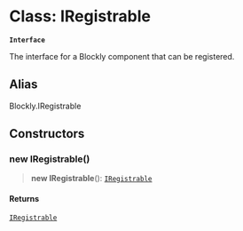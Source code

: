 # Class: IRegistrable

**`Interface`**

The interface for a Blockly component that can be registered.

## Alias

Blockly.IRegistrable

## Constructors

### new IRegistrable()

> **new IRegistrable**(): [`IRegistrable`](IRegistrable.md)

#### Returns

[`IRegistrable`](IRegistrable.md)
